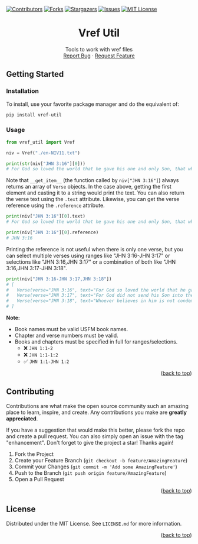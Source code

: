 <!-- PROJECT SHIELDS -->
<!--
*** I'm using markdown "reference style" links for readability.
*** Reference links are enclosed in brackets [ ] instead of parentheses ( ).
*** See the bottom of this document for the declaration of the reference variables
*** for contributors-url, forks-url, etc. This is an optional, concise syntax you may use.
*** https://www.markdownguide.org/basic-syntax/#reference-style-links
-->

[![Contributors][contributors-shield]][contributors-url]
[![Forks][forks-shield]][forks-url]
[![Stargazers][stars-shield]][stars-url]
[![Issues][issues-shield]][issues-url]
[![MIT License][license-shield]][license-url]

<!-- [![LinkedIn][linkedin-shield]][linkedin-url] -->

<a name="readme-top"></a>

<div align="center">
  <h1 align="center">Vref Util</h3>

  <p align="center">
    Tools to work with vref files
    <br />
    <!-- <a href="https://github.com/jcuenod/vref_util"><strong>Explore the docs »</strong></a>
    <br />
    <br />
    <a href="https://github.com/jcuenod/vref_util">View Demo</a>
    · -->
    <a href="https://github.com/jcuenod/vref_util/issues">Report Bug</a>
    ·
    <a href="https://github.com/jcuenod/vref_util/issues">Request Feature</a>
    <!-- ·
    <a href="https://jcuenod.github.io/vref_util-examples/">Live Demo</a> -->
  </p>
</div>



<!-- GETTING STARTED -->
## Getting Started

### Installation

To install, use your favorite package manager and do the equivalent of:

```sh
pip install vref-util
```

<!-- USAGE EXAMPLES -->
### Usage

```python
from vref_util import Vref

niv = Vref("./en-NIV11.txt")

print(str(niv["JHN 3:16"][0]))
# For God so loved the world that he gave his one and only Son, that whoever believes in him shall not perish but have eternal life.
```

Note that `__get_item__` (the function called by `niv["JHN 3:16"]`) always returns an array of `Verse` objects. In the case above, getting the first element and casting it to a string would print the text. You can also return the verse text using the `.text` attribute. Likewise, you can get the verse reference using the `.reference` attribute.

```python
print(niv["JHN 3:16"][0].text)
# For God so loved the world that he gave his one and only Son, that whoever believes in him shall not perish but have eternal life.

print(niv["JHN 3:16"][0].reference)
# JHN 3:16
```

Printing the reference is not useful when there is only one verse, but you can select multiple verses using ranges like "JHN 3:16-JHN 3:17" or selections like "JHN 3:16,JHN 3:17" or a combination of both like "JHN 3:16,JHN 3:17-JHN 3:18".

```python
print(niv["JHN 3:16-JHN 3:17,JHN 3:18"])
# [
#   Verse(verse="JHN 3:16", text="For God so loved the world that he gave his one and only Son,..."),
#   Verse(verse="JHN 3:17", text="For God did not send his Son into the world to condemn the wo..."),
#   Verse(verse="JHN 3:18", text="Whoever believes in him is not condemned, but whoever does no...")
# ]
```

**Note:**

- Book names must be valid USFM book names.
- Chapter and verse numbers must be valid.
- Books and chapters must be specified in full for ranges/selections.
  - ❌ `JHN 1:1-2`
  - ❌ `JHN 1:1-1:2`
  - ✅ `JHN 1:1-JHN 1:2`

<p align="right">(<a href="#readme-top">back to top</a>)</p>



<!-- CONTRIBUTING -->
## Contributing

Contributions are what make the open source community such an amazing place to learn, inspire, and create. Any contributions you make are **greatly appreciated**.

If you have a suggestion that would make this better, please fork the repo and create a pull request. You can also simply open an issue with the tag "enhancement".
Don't forget to give the project a star! Thanks again!

1. Fork the Project
2. Create your Feature Branch (`git checkout -b feature/AmazingFeature`)
3. Commit your Changes (`git commit -m 'Add some AmazingFeature'`)
4. Push to the Branch (`git push origin feature/AmazingFeature`)
5. Open a Pull Request

<p align="right">(<a href="#readme-top">back to top</a>)</p>



<!-- LICENSE -->
## License

Distributed under the MIT License. See `LICENSE.md` for more information.

<p align="right">(<a href="#readme-top">back to top</a>)</p>



<!-- MARKDOWN LINKS & IMAGES -->
<!-- https://www.markdownguide.org/basic-syntax/#reference-style-links -->
[contributors-shield]: https://img.shields.io/github/contributors/jcuenod/vref_util.svg?style=for-the-badge
[contributors-url]: https://github.com/jcuenod/vref_util/graphs/contributors
[forks-shield]: https://img.shields.io/github/forks/jcuenod/vref_util.svg?style=for-the-badge
[forks-url]: https://github.com/jcuenod/vref_util/network/members
[stars-shield]: https://img.shields.io/github/stars/jcuenod/vref_util.svg?style=for-the-badge
[stars-url]: https://github.com/jcuenod/vref_util/stargazers
[issues-shield]: https://img.shields.io/github/issues/jcuenod/vref_util.svg?style=for-the-badge
[issues-url]: https://github.com/jcuenod/vref_util/issues
[license-shield]: https://img.shields.io/github/license/jcuenod/vref_util.svg?style=for-the-badge
[license-url]: https://github.com/jcuenod/vref_util/blob/master/LICENSE.txt